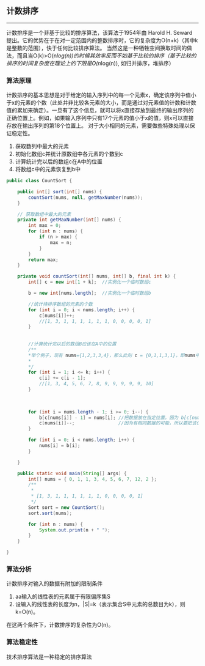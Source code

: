 ## 计数排序

---
计数排序是一个非基于比较的排序算法，该算法于1954年由 Harold H. Seward 提出。它的优势在于在对一定范围内的整数排序时，它的复杂度为Ο(n+k)（其中k是整数的范围），快于任何比较排序算法。 当然这是一种牺牲空间换取时间的做法，而且当O(k)>O(n*log(n))的时候其效率反而不如基于比较的排序（基于比较的排序的时间复杂度在理论上的下限是O(n*log(n)), 如归并排序，堆排序）

### 算法原理

计数排序的基本思想是对于给定的输入序列中的每一个元素x，确定该序列中值小于x的元素的个数（此处并非比较各元素的大小，而是通过对元素值的计数和计数值的累加来确定）。一旦有了这个信息，就可以将x直接存放到最终的输出序列的正确位置上。例如，如果输入序列中只有17个元素的值小于x的值，则x可以直接存放在输出序列的第18个位置上。
对于大小相同的元素，需要做些特殊处理以保证稳定性。

1. 获取数列中最大的元素
2. 初始化数组c并统计原数组中各元素的个数到c
3. 计算统计完以后的数组c在A中的位置
4. 将数组c中的元素恢复到b中

```java
public class CountSort {

    public int[] sort(int[] nums) {
        countSort(nums, null, getMaxNumber(nums));
    }

	// 获取数组中最大的元素
    private int getMaxNumber(int[] nums) {  
        int max = 0;
        for (int n : nums) {
            if (n > max) {
                max = n;
            }
        }
        return max;
    }

    private void countSort(int[] nums, int[] b, final int k) {
        int[] c = new int[1 + k];  //实例化一个临时数组c

        b = new int[nums.length];  //实例化一个临时数组b

		//统计待排序数组的元素的个数
        for (int i = 0; i < nums.length; i++) {
            c[nums[i]]++;
			//[1, 3, 1, 1, 1, 1, 1, 1, 0, 0, 0, 0, 1]
        }
		
		
		//计算统计完以后的数组B应该在A中的位置
		/**
		*举个例子，现有 nums={1,2,3,3,4}，那么此刻 c = {0,1,1,3,1}，即nums中有0个0,1个1,1个2,2个3,1个4。那么c下标对应的元素对应在nums中的位置就应该是从c[i]=c[i] + c[i-1]。例如，c[1] = c[1] + c[0] = 1 ，c[1]对应的下标1就应该是应该是nums中的第1个元素。
		*
		*/
        for (int i = 1; i <= k; i++) {
            c[i] += c[i - 1];
			//[1, 3, 4, 5, 6, 7, 8, 9, 9, 9, 9, 9, 10]
        }

		
		
        for (int i = nums.length - 1; i >= 0; i--) {
            b[c[nums[i]] - 1] = nums[i]; //把数据放在指定位置。因为 b[c[nums[i]] - 1]的值就是不比他大数据的个数。
            c[nums[i]]--;   			 //因为有相同数据的可能，所以要把该位置数据个数减一
        }

        for (int i = 0; i < nums.length; i++) {
            nums[i] = b[i];
        }

    }

    public static void main(String[] args) {
        int[] nums = { 0, 1, 1, 3, 4, 5, 6, 7, 12, 2 };
        /**
         * 
         * [1, 3, 1, 1, 1, 1, 1, 1, 0, 0, 0, 0, 1]
         */
        Sort sort = new CountSort();
        sort.sort(nums);

        for (int n : nums) {
            System.out.print(n + " ");
        }
    }

}

```
### 算法分析
计数排序对输入的数据有附加的限制条件

1. aa输入的线性表的元素属于有限偏序集S
2. 设输入的线性表的长度为n，|S|=k（表示集合S中元素的总数目为k），则k=O(n)。
 
在这两个条件下，计数排序的复杂性为O(n)。

### 算法稳定性

技术排序算法是一种稳定的排序算法
